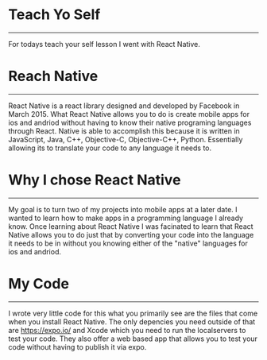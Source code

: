# Teach Yo Self
-----------------
For todays teach your self lesson I went with React Native.

# Reach Native
-----------------
React Native is a react library designed and developed by Facebook in March 2015. What React Native allows you to do is create mobile apps for ios and andriod without having to know their native programing languages through React. Native is able to accomplish this because it is written in	JavaScript, Java, C++, Objective-C, Objective-C++, Python. Essentially allowing its to translate your code to any language it needs to.

# Why I chose React Native
-----------------
My goal is to turn two of my projects into mobile apps at a later date. I wanted to learn how to make apps in a programming language I already know. Once learning about React Native I was facinated to learn that React Native allows you to do just that by converting your code into the language it needs to be in without you knowing either of the "native" languages for ios and andriod.

# My Code
-----------------
I wrote very little code for this what you primarily see are the files that come when you install React Native. The only depencies you need outside of that are https://expo.io/ and Xcode which you need to run the localservers to test your code. They also offer a web based app that allows you to test your code without having to publish it via expo.
